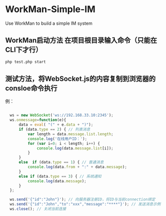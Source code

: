 # WorkMan-Simple-IM
Use WorkMan to build a simple IM system

## WorkMan启动方法 在项目根目录输入命令（只能在CLI下才行）
```bash
php test.php start
```
## 测试方法，将WebSocket.js的内容复制到浏览器的consloe命令执行
例：
```javascript

  ws = new WebSocket('ws://192.168.33.10:2345');
  ws.onmessage=function(e){
      data = eval( "(" + e.data + ")");
      if (data.type == 2) { // 列表消息
          var length = data.message.list.length;
          console.log('在线用户ID：');
          for (var i=0; i < length; i++) {
              console.log(data.message.list[i]);
          }
      }
      else  if (data.type == 1) { // 普通消息
          console.log(data.from + ":" + data.message);
      }
      else if (data.type == 3) { // 系统通知
          console.log(data.message);
      }
  };  

  ws.send('{"id":"John"}'); // 向服务器注册ID，将ID与当前connection绑定
  ws.send('{"id":"John","to":"xxx","message":"****"}'); // 发送消息示例
  ws.close(); // 关闭当前连接
```
